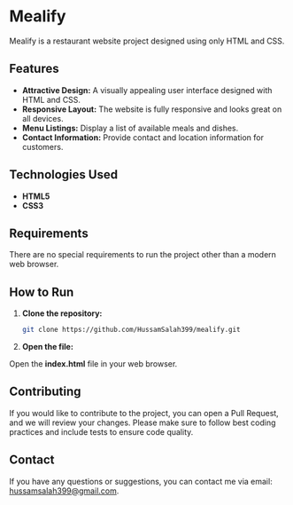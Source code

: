 # Mealify

Mealify is a restaurant website project designed using only HTML and CSS.

## Features

- **Attractive Design:** A visually appealing user interface designed with HTML and CSS.
- **Responsive Layout:** The website is fully responsive and looks great on all devices.
- **Menu Listings:** Display a list of available meals and dishes.
- **Contact Information:** Provide contact and location information for customers.

## Technologies Used

- **HTML5**
- **CSS3**

## Requirements

There are no special requirements to run the project other than a modern web browser.

## How to Run

1. **Clone the repository:**

   ```bash
   git clone https://github.com/HussamSalah399/mealify.git

2. **Open the file:**

Open the **index.html** file in your web browser.

## Contributing
If you would like to contribute to the project, you can open a Pull Request, and we will review your changes. Please make sure to follow best coding practices and include tests to ensure code quality.

## Contact
If you have any questions or suggestions, you can contact me via email: hussamsalah399@gmail.com.
